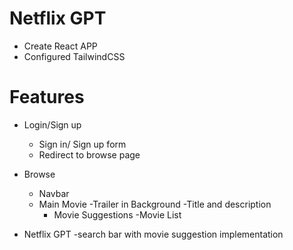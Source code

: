 # Netflix GPT

- Create React APP
- Configured TailwindCSS

# Features

- Login/Sign up
    - Sign in/ Sign up form
    - Redirect to browse page

- Browse
    - Navbar
    - Main Movie
        -Trailer in Background
        -Title and description
        - Movie Suggestions
            -Movie List

- Netflix GPT
    -search bar with movie suggestion implementation
